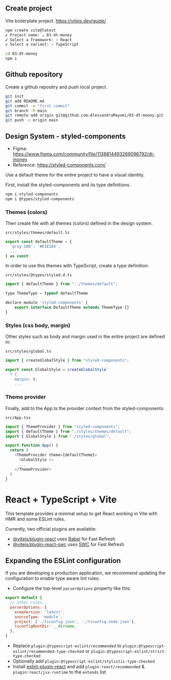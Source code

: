 ## Create project

Vite boilerplate project.
https://vitejs.dev/guide/

```sh
npm create vite@latest
✔ Project name: … 03-dt-money
✔ Select a framework: › React
✔ Select a variant: › TypeScript

cd 03-dt-money
npm i
```

## Github repository

Create a github repositry and push local project.

```sh
git init
git add README.md
git commit -m "first commit"
git branch -M main
git remote add origin git@github.com:AlessandraMayumi/03-dt-money.git
git push -u origin main
```

## Design System - styled-components

- Figma: https://www.figma.com/community/file/1138814493269096792/dt-money
- Reference: https://styled-components.com/

Use a default theme for the entire project to have a visual identity.

First, install the styled-components and its type definitions.

```sh
npm i styled-components
npm i @types/styled-components
```

### Themes (colors)

Then create file with all themes (colors) defined in the design system.

`src/styles/themes/default.ts`
```js
export const defaultTheme = {
  'gray-100': '#E1E1E6',
  ...
} as const
```

In order to use this themes with TypeScript, create a type definition:

`src/styles/@types/styled.d.ts`
```js
import { defaultTheme } from "../themes/default";

type ThemeType = typeof defaultTheme

declare module 'styled-components' {
    export interface DefaultTheme extends ThemeType {}
}
```

### Styles (css body, margin)

Other styles such as body and margin used in the entire project are defined in:

`src/styles/global.ts`
```js
import { createGlobalStyle } from "styled-components";

export const GlobalStyle = createGlobalStyle`
  * {
    margin: 0;
    ...
```

### Theme provider

Finally, add to the App.ts the provider context from the styled-components.

`src/App.tsx`
```js
import { ThemeProvider } from "styled-components";
import { defaultTheme } from "./styles/themes/default";
import { GlobalStyle } from "./styles/global";

export function App() {
  return (
    <ThemeProvider theme={defaultTheme}>
      <GlobalStyle />
      ...
    </ThemeProvider>
  )
}
```

# React + TypeScript + Vite

This template provides a minimal setup to get React working in Vite with HMR and some ESLint rules.

Currently, two official plugins are available:

- [@vitejs/plugin-react](https://github.com/vitejs/vite-plugin-react/blob/main/packages/plugin-react/README.md) uses [Babel](https://babeljs.io/) for Fast Refresh
- [@vitejs/plugin-react-swc](https://github.com/vitejs/vite-plugin-react-swc) uses [SWC](https://swc.rs/) for Fast Refresh

## Expanding the ESLint configuration

If you are developing a production application, we recommend updating the configuration to enable type aware lint rules:

- Configure the top-level `parserOptions` property like this:

```js
export default {
  // other rules...
  parserOptions: {
    ecmaVersion: 'latest',
    sourceType: 'module',
    project: ['./tsconfig.json', './tsconfig.node.json'],
    tsconfigRootDir: __dirname,
  },
}
```

- Replace `plugin:@typescript-eslint/recommended` to `plugin:@typescript-eslint/recommended-type-checked` or `plugin:@typescript-eslint/strict-type-checked`
- Optionally add `plugin:@typescript-eslint/stylistic-type-checked`
- Install [eslint-plugin-react](https://github.com/jsx-eslint/eslint-plugin-react) and add `plugin:react/recommended` & `plugin:react/jsx-runtime` to the `extends` list
